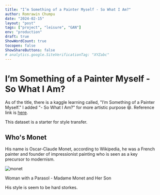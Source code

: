 ```yaml
---
title: "I’m Something of a Painter Myself - So What I Am?"
author: Romrawin Chumpu
date: "2024-02-15"
layout: "post"
tags: ["project", "leisure", "GAN"]
env: "production"
draft: true
ShowWordCount: true
tocopen: false
ShowShareButtons: false
# analytics.google.SiteVerificationTag: "XYZabc"
---
```


# I’m Something of a Painter Myself - So What I Am?

As of the title, there is a kaggle learning called, "I’m Something of a Painter Myself." I added "- So What I Am?" for more artistic purpose 😆. Reference link is [here](https://www.kaggle.com/competitions/gan-getting-started/). 

This dataset is a starter for style transfer. 

## Who's Monet

His name is Oscar-Claude Monet, according to Wikipedia, he was a French painter and founder of impressionist painting who is seen as a key precursor to modernism.

![monet](https://cdn.britannica.com/17/193217-050-DF5BB2D1/Claude-Monet-Woman-Parasol-oil-canvas-Her-1875.jpg)

Woman with a Parasol - Madame Monet and Her Son

His style is seem to be hard storkes. 
